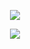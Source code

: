 <p align="center">
  <img src="https://readme-typing-svg.demolab.com?font=Fira+Code&size=30&duration=100&pause=1000&color=08f&center=true&width=435&lines=Matheus+Dev" />
</p>

<p align="center">
  <img src="https://readme-typing-svg.demolab.com?font=Fira+Code&size=18&duration=50&pause=2000&color=25c725&center=true&width=435&lines=TEST"/>
</p>
